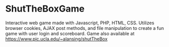 # ShutTheBoxGame
Interactive web game made with Javascript, PHP, HTML, CSS. Utilizes browser cookies, AJAX post methods, and file manipulation to create a fun game with user login and scoreboard. Game also available at https://www.pic.ucla.edu/~alansing/shutTheBox
